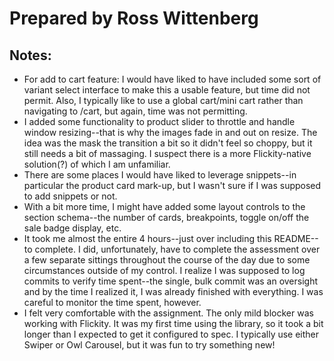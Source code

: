 # Prepared by Ross Wittenberg
## Notes:
* For add to cart feature: I would have liked to have included some sort of variant select interface to make this a usable feature, but time did not permit. Also, I typically like to use a global cart/mini cart rather than navigating to /cart, but again, time was not permitting.
* I added some functionality to product slider to throttle and handle window resizing--that is why the images fade in and out on resize. The idea was the mask the transition a bit so it didn't feel so choppy, but it still needs a bit of massaging. I suspect there is a more Flickity-native solution(?) of which I am unfamiliar.
* There are some places I would have liked to leverage snippets--in particular the product card mark-up, but I wasn't sure if I was supposed to add snippets or not.
* With a bit more time, I might have added some layout controls to the section schema--the number of cards, breakpoints, toggle on/off the sale badge display, etc.
* It took me almost the entire 4 hours--just over including this README--to complete. I did, unfortunately, have to complete the assessment over a few separate sittings throughout the course of the day due to some circumstances outside of my control. I realize I was supposed to log commits to verify time spent--the single, bulk commit was an oversight and by the time I realized it, I was already finished with everything. I was careful to monitor the time spent, however.
* I felt very comfortable with the assignment. The only mild blocker was working with Flickity. It was my first time using the library, so it took a bit longer than I expected to get it configured to spec. I typically use either Swiper or Owl Carousel, but it was fun to try something new!
